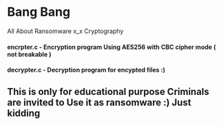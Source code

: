 # Bang Bang
All About Ransomware x_x Cryptography

<h4> encrpter.c - Encryption program Using AES256 with CBC cipher mode ( not breakable ) </h4>
<h4> decrypter.c - Decryption program for encypted files :) </h4>


<h2> This is only for educational purpose Criminals are invited to Use it as ransomware :) Just kidding </h2>
